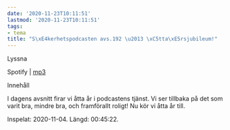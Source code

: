 ```yaml
---
date: '2020-11-23T10:11:51'
lastmod: '2020-11-23T10:11:51'
tags:
- tema
title: "S\xE4kerhetspodcasten avs.192 \u2013 \xC5tta\xE5rsjubileum!"
---
```

Lyssna

Spotify \| [mp3](https://traffic.libsyn.com/secure/sakerhetspodcasten/2020-11-04_Sakerhetspodcasten-8ar.mp3)

Innehåll

I dagens avsnitt firar vi åtta år i podcastens tjänst. Vi ser tillbaka på det som
varit bra, mindre bra, och framförallt roligt! Nu kör vi åtta år till.

Inspelat: 2020-11-04. Längd: 00:45:22.

